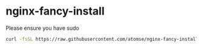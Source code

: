# nginx-fancy-install

Please ensure you have sudo



```bash
curl -fsSL https://raw.githubusercontent.com/atomse/nginx-fancy-install/master/install.sh | bash 
```


